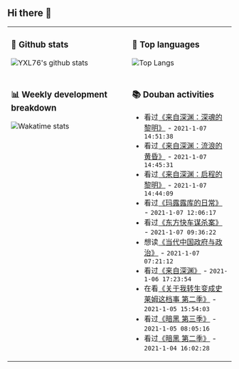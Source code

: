 ## Hi there 👋

<table>
<tr>
<td valign="top" width="54%">

### 🔭 Github stats

![YXL76's github stats](https://github-readme-stats.yxl76.vercel.app/api?username=YXL76&count_private=true&show_icons=true&include_all_commits=true&theme=tokyonight&line_height=28)

</td>

<td valign="top" width="46%">

### 🌱 Top languages

![Top Langs](https://github-readme-stats.yxl76.vercel.app/api/top-langs/?username=YXL76&layout=compact&theme=tokyonight&langs_count=10&hide=HTML,CSS,SCSS)

</td>
</tr>
<tr>
<td valign="top" width="54%">

### 📊 Weekly development breakdown

![Wakatime stats](https://github-readme-stats.yxl76.vercel.app/api/wakatime?username=YXL76&layout=compact&theme=tokyonight)


</td>
<td valign="top" width="46%">

### 📚 Douban activities

- 看过[《来自深渊：深魂的黎明》](http://movie.douban.com/subject/27591193/) - `2021-1-07 14:51:38`
- 看过[《来自深渊：流浪的黄昏》](http://movie.douban.com/subject/30175633/) - `2021-1-07 14:45:31`
- 看过[《来自深渊：启程的黎明》](http://movie.douban.com/subject/30175632/) - `2021-1-07 14:44:09`
- 看过[《玛露露库的日常》](http://movie.douban.com/subject/35059949/) - `2021-1-07 12:06:17`
- 看过[《东方快车谋杀案》](http://movie.douban.com/subject/1292699/) - `2021-1-07 09:36:22`
- 想读[《当代中国政府与政治》](https://book.douban.com/subject/26665157/) - `2021-1-07 07:21:12`
- 看过[《来自深渊》](http://movie.douban.com/subject/26940008/) - `2021-1-06 17:23:54`
- 在看[《关于我转生变成史莱姆这档事 第二季》](http://movie.douban.com/subject/27186493/) - `2021-1-05 15:54:03`
- 看过[《暗黑 第三季》](http://movie.douban.com/subject/34442364/) - `2021-1-05 08:05:16`
- 看过[《暗黑 第二季》](http://movie.douban.com/subject/27611018/) - `2021-1-04 16:02:28`

</td>
</tr>
</table>

<!--
**YXL76/YXL76** is a ✨ _special_ ✨ repository because its `README.md` (this file) appears on your GitHub profile.

Here are some ideas to get you started:

- 🔭 I’m currently working on ...
- 🌱 I’m currently learning ...
- 👯 I’m looking to collaborate on ...
- 🤔 I’m looking for help with ...
- 💬 Ask me about ...
- 📫 How to reach me: ...
- 😄 Pronouns: ...
- ⚡ Fun fact: ...
-->
